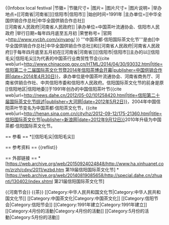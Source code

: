 {{Infobox local festival
|节徽=
|节徽尺寸=
|图片=
|图片尺寸=
|图片说明=
|举办地点=[[河南省|河南省]][[信阳市|信阳市]]
|始创时间=1991年
|主办单位=[[中华全国供销合作总社|中华全国供销合作总社]]<br>[[河南省人民政府|河南省人民政府]]
|承办单位=中国茶叶流通协会、信阳市人民政府
|举行日期=每年四月底至五月初
|荣誉称号=
|官网=http://www.xycbh.com/xinyang/
}}
'''中国茶都·信阳国际茶文化节'''是由[[中华全国供销合作总社|中华全国供销合作总社]]和[[河南省人民政府|河南省人民政府]]于每年四月底至五月初在[[河南省|河南省]][[信阳市|信阳市]]主办的以[[信阳毛尖|信阳毛尖]]为代表的中国茶行业商贸性节会<ref name="zhuban">{{cite web|url=http://www.chinacoop.gov.cn/HTML/2014/04/30/93032.html|title=信阳第二十二届国际茶文化节暨2014年信阳茶博会开幕|publisher=中国供销合作网|date=2014年4月30日}}</ref>，承办单位是中国茶叶流通协会、河南省商务厅、河南省供销合作社、中共信阳市委和信阳市人民政府<ref name="zhuban"/>。信阳国际茶文化节的前身是原[[信阳地区|信阳地委]]于1991年创办的中国信阳茶叶节<ref>{{cite web|url=http://news.dahe.cn/2012/05-02/101258420.html|title=信阳第二十届国际茶文化节综述|publisher=大河网|date=2012年5月2日}}</ref>，2004年中国信阳茶叶节变名为中国茶都·信阳茶文化节，<ref name="gaiming">{{cite web|url=http://henan.sina.com.cn/city/hz/2012-09-12/175-21360.html|title=信阳国际茶文化节|publisher=新浪网|date=2012年9月12日}}</ref>2010年升级为中国茶都·信阳国际茶文化节<ref name="gaiming"/>。

== 参看 ==
*[[信阳毛尖|信阳毛尖]]

== 参考资料 ==
{{reflist}}

== 外部链接 ==
*[https://web.archive.org/web/20150924024848/http://www.ha.xinhuanet.com/zrzh/cdxy/2011/wzbd.htm 第19届信阳国际茶文化节]
*[https://web.archive.org/web/20140819085658/http://special.dahe.cn/zhuanti/130402/index.shtml 第21届信阳国际茶文化节]

{{河南节会}}
{{茶}}
[[Category:中华人民共和国文化节|Category:中华人民共和国文化节]]
[[Category:中国茶文化|Category:中国茶文化]]
[[Category:信阳节会|Category:信阳节会]]
[[Category:1991年建立|Category:1991年建立]]
[[Category:4月份的活動|Category:4月份的活動]]
[[Category:5月份的活動|Category:5月份的活動]]